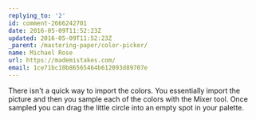 ```yaml
---
replying_to: '2'
id: comment-2666242701
date: 2016-05-09T11:52:23Z
updated: 2016-05-09T11:52:23Z
_parent: /mastering-paper/color-picker/
name: Michael Rose
url: https://mademistakes.com/
email: 1ce71bc10b86565464b612093d89707e
---
```


There isn't a quick way to import the colors. You essentially import the picture
and then you sample each of the colors with the Mixer tool. Once sampled you can
drag the little circle into an empty spot in your palette.
